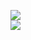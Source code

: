 [![](https://img.shields.io/badge/Made%20With-Github%20Spray-lightgrey.svg?style=for-the-badge&logo=github)](https://github.com/Annihil/github-spray#27207)  
[![](https://i.imgur.com/2DrTn0Z.gif)](https://github.com/Annihil/github-spray)